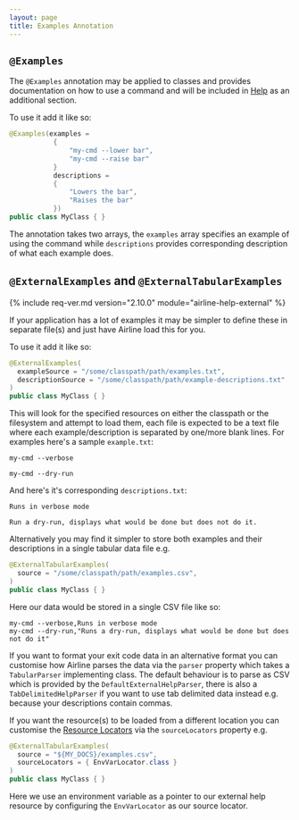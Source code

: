 ```yaml
---
layout: page
title: Examples Annotation
---
```


## `@Examples`

The `@Examples` annotation may be applied to classes and provides documentation on how to use a command and will be included in [Help](../help/) as an additional section.

To use it add it like so:

```java
@Examples(examples = 
           { 
               "my-cmd --lower bar",
               "my-cmd --raise bar"
           }
           descriptions = 
           {
               "Lowers the bar",
               "Raises the bar" 
           })
public class MyClass { }
```

The annotation takes two arrays, the `examples` array specifies an example of using the command while `descriptions` provides corresponding description of what each example does.

## `@ExternalExamples` and `@ExternalTabularExamples`

{% include req-ver.md version="2.10.0" module="airline-help-external" %}

If your application has a lot of examples it may be simpler to define these in separate file(s) and just have Airline load this for you.

To use it add it like so:

```java
@ExternalExamples(
  exampleSource = "/some/classpath/path/examples.txt",
  descriptionSource = "/some/classpath/path/example-descriptions.txt"
)
public class MyClass { }
```
This will look for the specified resources on either the classpath or the filesystem and attempt to load them, each file is expected to be a text file where each example/description is separated by one/more blank lines.  For examples here's a sample `example.txt`:

```
my-cmd --verbose

my-cmd --dry-run
```

And here's it's corresponding `descriptions.txt`:

```
Runs in verbose mode

Run a dry-run, displays what would be done but does not do it.
```

Alternatively you may find it simpler to store both examples and their descriptions in a single tabular data file e.g.

```java
@ExternalTabularExamples(
  source = "/some/classpath/path/examples.csv",
)
public class MyClass { }
```
Here our data would be stored in a single CSV file like so:

```
my-cmd --verbose,Runs in verbose mode
my-cmd --dry-run,"Runs a dry-run, displays what would be done but does not do it"
```

If you want to format your exit code data in an alternative format you can customise how Airline parses the data via the `parser` property which takes a `TabularParser` implementing class.  The default behaviour is to parse as CSV which is provided by the `DefaultExternalHelpParser`, there is also a `TabDelimitedHelpParser` if you want to use tab delimited data instead e.g. because your descriptions contain commas.

If you want the resource(s) to be loaded from a different location you can customise the [Resource Locators](../practise/resource-locators.html) via the `sourceLocators` property e.g.

```java
@ExternalTabularExamples(
  source = "${MY_DOCS}/examples.csv",
  sourceLocators = { EnvVarLocator.class }
)
public class MyClass { }
```
Here we use an environment variable as a pointer to our external help resource by configuring the `EnvVarLocator` as our source locator.